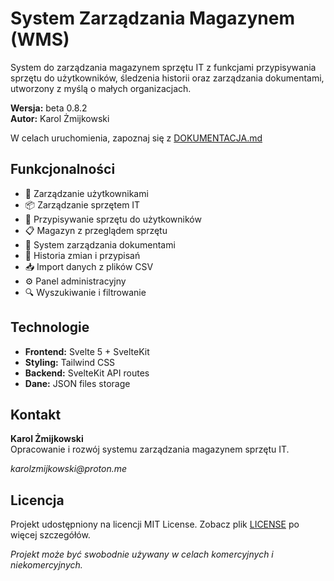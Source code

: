 # System Zarządzania Magazynem (WMS)

System do zarządzania magazynem sprzętu IT z funkcjami przypisywania sprzętu do użytkowników, śledzenia historii oraz zarządzania dokumentami, utworzony z myślą o małych organizacjach.

**Wersja:** beta 0.8.2  
**Autor:** Karol Żmijkowski

W celach uruchomienia, zapoznaj się z [DOKUMENTACJA.md](Dokumentacją)

## Funkcjonalności

- 👥 Zarządzanie użytkownikami
- 📦 Zarządzanie sprzętem IT
- 🔗 Przypisywanie sprzętu do użytkowników
- 📋 Magazyn z przeglądem sprzętu
- 📁 System zarządzania dokumentami
- 📜 Historia zmian i przypisań
- 📥 Import danych z plików CSV
- ⚙️ Panel administracyjny
- 🔍 Wyszukiwanie i filtrowanie

## Technologie

- **Frontend:** Svelte 5 + SvelteKit
- **Styling:** Tailwind CSS
- **Backend:** SvelteKit API routes
- **Dane:** JSON files storage

## Kontakt

**Karol Żmijkowski**  
Opracowanie i rozwój systemu zarządzania magazynem sprzętu IT.

_karolzmijkowski@proton.me_

## Licencja

Projekt udostępniony na licencji MIT License. Zobacz plik [LICENSE](LICENSE) po więcej szczegółów.

_Projekt może być swobodnie używany w celach komercyjnych i niekomercyjnych._
